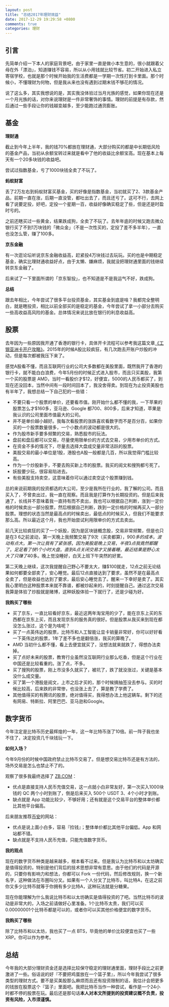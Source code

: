 ```yaml
---
layout: post
title: "总结2017年理财效益"
date: 2017-12-29 19:29:58 +0800
comments: true
categories: 理财
---
```


## 引言

先简单介绍一下本人的家庭背景吧，由于家里一直是做小本生意的，很小就跟着父母在外「漂泊」，知道赚钱不容易，所以从小用钱就比较节省。初二开始进入私立寄宿学校，也就是那个时候开始我的生活费都是一学期一次性打到卡里面。那个时候小，不懂理财为何物，但是我从来也没有遇到过期末钱不够花的情况。

说了这么多，其实我想说的是，其实我没体验过当月光族的感觉，如果你现在还是一个月光族的话，对你来说理财是一件非常奢饰的事情。理财的前提是有存款，然后通过一些手段让你的钱越变越多，至少能跑过通货膨胀。

<!--more-->

## 基金

**理财通**

截止到今年上半年，我的钱70%都放在理财通，大部分购买的都是中长期低风险的基金产品，当初从余额宝转过来就是看中了他的收益比余额宝高。现在基本上每天有一个20多块钱的收益吧。

尝试过指数基金，亏了1000块钱全卖了不玩了。

**蚂蚁财富**

丢了2万左右到蚂蚁财富买基金，买的好像是指数基金，当初就买了2、3款基金产品，前期一直在涨，后期一直没管，都吐出去了，而且还亏了。这可不行，去网上看了说要定投，好吧，定投一个星期一百，收益好像确实稳定了些，但是还是时盈时亏的。

之前还瞎买过一些黄金，结果跌成狗，全卖了不玩了。去年年底的时候又跑去微众银行买了不到1万块钱的「微众金」（不是一次性买的，定投了差不多半年），一直也没怎么管，赚了100多。

**京东金融**

有一次逛论坛听说京东金融收益高，赶紧投4万块钱过去玩玩。买的也是中期稳定基金，确实比理财通收益好点，由于太懒、嫌麻烦，我就没把理财通里面的钱继续转京东金融了。

后来试了一下里面所谓的「京东智投」，也不知道是不是我运气不好，跌成狗。

**总结**

跟去年相比，今年尝试了很多平台投资基金，其实基金到底是啥？我都完全整明白，就是瞎投资，相比以前全部买的是稳定的基金，今年尝试了拿一小部分去购买一些高收益高风险的基金。总体情况来说比放在银行的利息收益高。

## 股票

去年因为一些原因我开通了香港的银行卡，具体开卡流程可以参考我这篇文章[《工银亚洲卡开户攻略》](http://blog.forecho.com/icbc-asia-open-account.html)。2015年的时候A股比较疯狂，有几次跑去开账户炒股的冲动，但是每次都被我压下来了。

感觉A股看不懂，而且互联网行业的公司大多数都在美股里面，既然我开了香港的银行卡，就不能白白浪费，今年5月份的时候正式进入股市，而且只买美股，我第一个买的股票是 AMD，当时一看股价才$12，好便宜，5000的人民币都买了，到现在还没回本，当然中间有一段时间回本了，我没舍得卖。到现在为止投资美股也有半年了，我想总结一下自己犯的一些错：

- 不要只看一个股票的单价，还要看市值。刚开始什么都不懂的我，一下苹果的股票怎么才$160多，亚马逊、Google 都700、800多，后来才知道，苹果是我认识的公司里面市值最大的公司。
- 并不是单价越小越好。我每次看股票的涨跌喜欢看数字而不是百分百，如果你买的一个股票数量很多，一个小数点的波动都是很大的。
- 作为股市新手要多频繁的交易，熟悉股市的玩法。
- 盘前和盘后都可以交易，尽量使用限单价的方式去交易，少用市单价的方式。
- 在资金不多的情况下，尽量去选择大盘成交量非常活跃的股票。
- 美股交易的最小单位是1股，港股也A股一般都是几百，所以我觉得门槛比较高。
- 作为一个炒股新手，不要去购买新上市的股票。我买的阅文和搜狗都亏死了。
- 妖股要少玩，很容易陷进去。
- 有些美股支持卖空，这意味着你可以通过卖空这个股票赚到钱。

总的来说前期我的投资都选的大公司，至少是我所在行业的，我了解的公司。而且买入了，不曾卖出过，我一直在观察。而且我是打算作为长期投资的。但是后来我通了，长线并不意味着我一直持有而不卖出，我也可以根据自己判断，涨到一定价格的时候卖出一部分股票，然后根据自己判断，跌到一定价格的时候再买入一部分股票。理想的状态当然是最高点的时候卖出，最低点的时候买入，但我们不能要求那么高。所以最近这个月，我也开始尝试利用限单价的方式去卖出。

前几天比较疯狂的买了一个妖股，因为是区块链概念股，交易非常频繁，但是也只是在$3~$6之前波动，第一天晚上我频繁交易了9次（买卖都算），$900多的成本，波动有点大，第一次让我有了紧张感，因为美股是晚上交易，半夜3点我竟然都醒了，足足看了快1个小时大盘，直到4点关闭交易才又接着睡，最近结果是野心太大了只赚了$40多。晚上觉没睡好，白天上班下午突然的好累。

第二天晚上继续，这次我提醒自己野心不要太大，赚$100就走，12点之前无论结果如何都要全部卖了，安心睡觉。最后12点直接达到了要求，虽然不是在最高点全卖了，但是收益也达到了要求，最后安心睡觉去了。醒来一下幸好是卖了。其实我心里明白这种股票本来就不靠谱，都被炒起来的，时刻提醒自己。通过这次交易我算是体验了炒股就是赌博，这种妖股体验一下就行了，还是少碰为好。

**我购买了哪些**

- 买了京东，一直比较看好京东，最近这两年淘宝用的少了，能在京东上买的东西都在京东上买，而且发现京东的服务真的很好。但是股票从我买来到现在都没怎么涨过，这个是为啥呢？
- 买了一点英伟达的股票，比特币和人工智能让显卡销量非常好，你可以好好看一下英伟达的股票，1年了差不多也是翻倍涨，我买的算晚了。
- AMD 当初什么都不懂，看上去便宜就买了，没想法就来就跌了，得想办法卖掉。
- 买了点好未来的股票，教育行业虽然没互联网行业那么吃香，但是这个行业在中国还是比较看重的。涨了点，不多。
- 买了搜狗的股票，刚上市没多久就买了，被坑了，跌了就没涨过，关键是基本没什么成交量。
- 买了第一个港股是阅文，上市之后才买的，那个时候搞抽签没去参与。买的时候比较高，后来跌的非常惨，也没涨上去了，算是教了学费了。
- 其他值得买的有腾讯的股票，绝对值得买，我得想办法上他这辆车。剩下的还有网易、特斯拉、阿里巴巴、亚马逊和Google。

## 数字货币

今年注定是比特币历史最辉煌的一年，这一年比特币涨了10倍。前一阵子我也坐不住了，决定投资几千块钱玩一下。

**如何入场？**

今年9月份的时候中国政府禁止比特币交易了。但是想交易比特币还是有方法的，场外交易是怎么也禁止不了的。

观察了很多我最终选择了 [ZB.COM](https://vip.zb.com/activity/joinbtc?tuijianid=48df5a08aa9695ec19b0f684c62bc6f3)：

- 优点是直接支持人民币充值交易，这一点就小白非常友好，第一次买入1000块钱的 QC 两个小时到账了，倒是后来买入 500个 USDT 3、4个小时才到账。
- 缺点就是 App 功能比较少，不够好用；还有就是这个交易平台的整体单价都比其他平台偏高。

后来朋友推荐[币安](https://www.binance.com/?ref=11356305)的网站：

- 优点是说上面小白多，容易『捡钱』；整体单价都比其他平台偏低。App 和网站都不错。
- 缺点就是不支持人民币充值，只能充值数字货币。

**我的观点**

现在的数字货币种类是越来越多，根本看不过来。但是我认为比特币和以太坊确实是值得投资的，特别是他们背后的技术思想非常有意思。由于他们的代码是开源的，只要你有影响力和想法，你都可以 Fork 一份代码，然后修改规则，换一个新名字，这种做法在币圈叫分叉。如果有一个人分叉了比特币，叫比特A，在这之前你又多少比特币就等于你拥有多少比特A，这种玩法就是分糖果。

现在你能理解为什么我说比特币和以太坊确实是值得投资的了吧。当然比特币的波动是非常大的，入场之前请做好心里准备。1个比特币太贵，我们可以买0.00000001个比特币都是可以的，或者你可以买其他价格便宜的数字货币。

**我购买了哪些**

除了比特币和以太坊，我也买了一点 BTS，毕竟他的单价比较便宜也买了一些 XRP。你可以作为参考。

## 总结

今年我的大部分理财资金还是选择比较保守稳定的理财通里面，理财手段比之前更激进了一些。俗话说的好『不要把鸡蛋放在一个篮子里』，所以今年我尝试了很多类型的理财方式。要不是买美股那么麻烦而且还有投资限制的话，我估计会把更多的钱放在股票这个『篮子』里面吧。我把比特币当作一种尝试，看作是一个24小时都不停的股票在玩。最后还是那句话**本人对本文所提到的投资建议概不负责，投资有风险，入市须谨慎。**